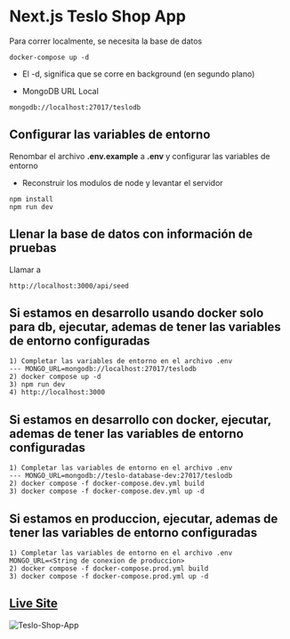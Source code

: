# Next.js Teslo Shop App

Para correr localmente, se necesita la base de datos

```
docker-compose up -d
```

- El -d, significa que se corre en background (en segundo plano)

* MongoDB URL Local

```
mongodb://localhost:27017/teslodb
```

## Configurar las variables de entorno

Renombar el archivo **.env.example** a **.env** y configurar las variables de entorno

- Reconstruir los modulos de node y levantar el servidor

```
npm install
npm run dev
```

## Llenar la base de datos con información de pruebas

Llamar a

```
http://localhost:3000/api/seed
```

## Si estamos en desarrollo usando docker solo para db, ejecutar, ademas de tener las variables de entorno configuradas

```
1) Completar las variables de entorno en el archivo .env
--- MONGO_URL=mongodb://localhost:27017/teslodb
2) docker compose up -d
3) npm run dev
4) http://localhost:3000
```

## Si estamos en desarrollo con docker, ejecutar, ademas de tener las variables de entorno configuradas

```
1) Completar las variables de entorno en el archivo .env
--- MONGO_URL=mongodb://teslo-database-dev:27017/teslodb
2) docker compose -f docker-compose.dev.yml build
3) docker compose -f docker-compose.dev.yml up -d
```

## Si estamos en produccion, ejecutar, ademas de tener las variables de entorno configuradas

```
1) Completar las variables de entorno en el archivo .env
MONGO_URL=<String de conexion de produccion>
2) docker compose -f docker-compose.prod.yml build
3) docker compose -f docker-compose.prod.yml up -d
```

## [Live Site](https://pokemon-static-app-nextjs.vercel.app)

![Teslo-Shop-App](https://res.cloudinary.com/drcq2kx3u/image/upload/v1675482851/GitHub/NextJs-Teslo/next-js-teslo.png)


